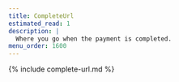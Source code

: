 ```yaml
---
title: CompleteUrl
estimated_read: 1
description: |
  Where you go when the payment is completed.
menu_order: 1600
---
```



{% include complete-url.md %}
